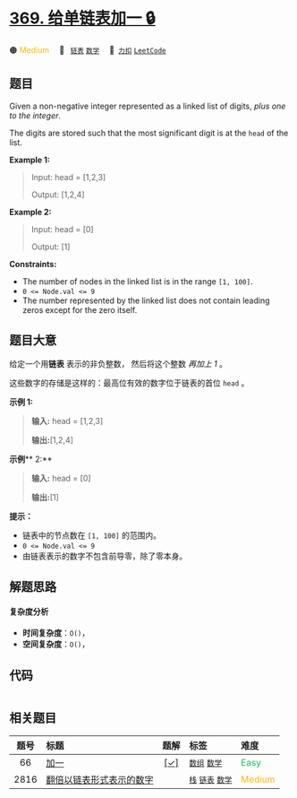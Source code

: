 # [369. 给单链表加一 🔒](https://2xiao.github.io/leetcode-js/problem/0369.html)

🟠 <font color=#ffb800>Medium</font>&emsp; 🔖&ensp; [`链表`](/tag/linked-list.md) [`数学`](/tag/math.md)&emsp; 🔗&ensp;[`力扣`](https://leetcode.cn/problems/plus-one-linked-list) [`LeetCode`](https://leetcode.com/problems/plus-one-linked-list)

## 题目

Given a non-negative integer represented as a linked list of digits, _plus one
to the integer_.

The digits are stored such that the most significant digit is at the `head` of
the list.



**Example 1:**

> Input: head = [1,2,3]
> 
> Output: [1,2,4]

**Example 2:**

> Input: head = [0]
> 
> Output: [1]

**Constraints:**

  * The number of nodes in the linked list is in the range `[1, 100]`.
  * `0 <= Node.val <= 9`
  * The number represented by the linked list does not contain leading zeros except for the zero itself. 


## 题目大意

给定一个用**链表** 表示的非负整数， 然后将这个整数 _再加上 1_ 。

这些数字的存储是这样的：最高位有效的数字位于链表的首位 `head` 。



**示例 1:**

> 
> 
> 
> 
> 
> **输入:** head = [1,2,3]
> 
> **输出:**[1,2,4]
> 
> 

**示例****  2:**

> 
> 
> 
> 
> 
> **输入:** head = [0]
> 
> **输出:**[1]
> 
> 



**提示：**

  * 链表中的节点数在 `[1, 100]` 的范围内。
  * `0 <= Node.val <= 9`
  * 由链表表示的数字不包含前导零，除了零本身。


## 解题思路

#### 复杂度分析

- **时间复杂度**：`O()`，
- **空间复杂度**：`O()`，

## 代码

```javascript

```

## 相关题目

<!-- prettier-ignore -->
| 题号 | 标题 | 题解 | 标签 | 难度 |
| :------: | :------ | :------: | :------ | :------ |
| 66 | [加一](https://leetcode.com/problems/plus-one) | [[✓]](/problem/0066.md) |  [`数组`](/tag/array.md) [`数学`](/tag/math.md) | <font color=#15bd66>Easy</font> |
| 2816 | [翻倍以链表形式表示的数字](https://leetcode.com/problems/double-a-number-represented-as-a-linked-list) |  |  [`栈`](/tag/stack.md) [`链表`](/tag/linked-list.md) [`数学`](/tag/math.md) | <font color=#ffb800>Medium</font> |